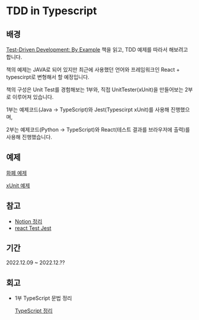 # TDD in Typescript

## 배경

[Test-Driven Development: By Example](http://www.yes24.com/Product/Goods/12246033) 책을 읽고,  TDD 예제를 따라서 해보려고 합니다.

책의 예제는 JAVA로 되어 있지만 최근에 사용했던 언어와 프레임워크인 React + typescirpt로 변형해서 할 예정입니다.

책의 구성은 Unit Test를 경험해보는 1부와, 직접 UnitTester(xUnit)을 만들어보는 2부로 이루어져 있습니다.

1부는 예제코드(Java → TypeScript)와 Jest(Typescirpt xUnit)를 사용해 진행했으며,

2부는 예제코드(Python → TypeScript)와 React(테스트 결과를 브라우저에 출력)를 사용해 진행했습니다.

## 예제

[화폐 예제](https://www.notion.so/e320976c95ac405185ff9b1c36505001)

[xUnit 예제](https://www.notion.so/xUnit-95c9f516132c4773b752bb5a4705c0a1)

## 참고

- [Notion 정리](https://www.notion.so/TDD-in-Typescript-7e281802bab04ee8983a5177b815e571)
- [react Test Jest](https://www.newline.co/@bespoyasov/how-to-write-your-first-unit-test-in-react-typescript-app--ca51d0c0)

## 기간

2022.12.09 ~ 2022.12.??

## 회고

- 1부 TypeScript 문법 정리
    
    [TypeScript 정리](https://www.notion.so/TypeScript-2c4afc3cf57c4d8b965b530ba546a2cf)